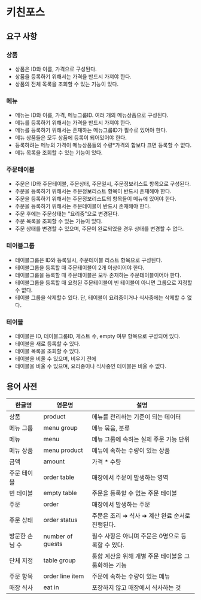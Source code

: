 # 키친포스

## 요구 사항

### 상품
- 상품은 ID와 이름, 가격으로 구성된다.
- 상품을 등록하기 위해서는 가격을 반드시 가져야 한다.
- 상품의 전체 목록을 조회할 수 있는 기능이 있다.

### 메뉴
- 메뉴는 ID와 이름, 가격, 메뉴그룹ID. 여러 개의 메뉴상품으로 구성된다.
- 메뉴를 등록하기 위해서는 가격을 반드시 가져야 한다.
- 메뉴를 등록하기 위해서는 존재하는 메뉴그룹ID가 필수로 있어야 한다.
- 메뉴 상품들은 모두 상품에 등록이 되어있어야 한다.
- 등록하려는 메뉴의 가격이 메뉴상품들의 수량*가격의 합보다 크면 등록할 수 없다.
- 메뉴 목록을 조회할 수 있는 기능이 있다.

### 주문테이블
- 주문은 ID와 주문테이블, 주문상태, 주문일시, 주문정보리스트 항목으로 구성된다.
- 주문을 등록하기 위해서는 주문정보리스트 항목이 반드시 존재해야 한다.
- 주문을 등록하기 위해서는 주문정보리스트의 항목들이 메뉴에 있어야 한다.
- 주문을 등록하기 위해서는 주문테이블이 반드시 존재해야 한다.
- 주문 후에는 주문상태는 "요리중"으로 변경된다.
- 주문 목록을 조회할 수 있는 기능이 있다.
- 주문 상태를 변경할 수 있으며, 주문이 완료되었을 경우 상태를 변경할 수 없다.

### 테이블그룹
- 테이블그룹은 ID와 등록일시, 주문테이블 리스트 항목으로 구성된다.
- 테이블그룹을 등록할 때 주문테이블이 2개 이상이어야 한다.
- 테이블그룹을 등록할 때 주문테이블은 모두 존재하는 주문테이블이어야 한다.
- 테이블그룹을 등록할 때 요청된 주문테이블이 빈 테이블이 아니면 그룹으로 지정할 수 없다.
- 테이블 그룹을 삭제할수 있다. 단, 테이블이 요리중이거나 식사중에는 삭제할 수 없다.

### 테이블
- 테이블은 ID, 테이블그룹ID, 게스트 수, empty 여부 항목으로 구성되어 있다.
- 테이블을 새로 등록할 수 있다.
- 테이블 목록을 조회할 수 있다.
- 테이블을 비울 수 있으며, 비우기 전에
- 테이블을 비울 수 있으며, 요리중이나 식사중인 테이블은 비울 수 없다.


## 용어 사전

| 한글명 | 영문명 | 설명 |
| --- | --- | --- |
| 상품 | product | 메뉴를 관리하는 기준이 되는 데이터 |
| 메뉴 그룹 | menu group | 메뉴 묶음, 분류 |
| 메뉴 | menu | 메뉴 그룹에 속하는 실제 주문 가능 단위 |
| 메뉴 상품 | menu product | 메뉴에 속하는 수량이 있는 상품 |
| 금액 | amount | 가격 * 수량 |
| 주문 테이블 | order table | 매장에서 주문이 발생하는 영역 |
| 빈 테이블 | empty table | 주문을 등록할 수 없는 주문 테이블 |
| 주문 | order | 매장에서 발생하는 주문 |
| 주문 상태 | order status | 주문은 조리 ➜ 식사 ➜ 계산 완료 순서로 진행된다. |
| 방문한 손님 수 | number of guests | 필수 사항은 아니며 주문은 0명으로 등록할 수 있다. |
| 단체 지정 | table group | 통합 계산을 위해 개별 주문 테이블을 그룹화하는 기능 |
| 주문 항목 | order line item | 주문에 속하는 수량이 있는 메뉴 |
| 매장 식사 | eat in | 포장하지 않고 매장에서 식사하는 것 |
